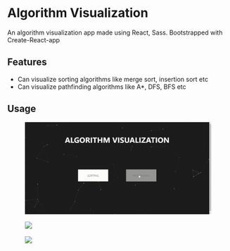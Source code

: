 # Algorithm Visualization

An algorithm visualization app made using React, Sass. Bootstrapped with Create-React-app

## Features

- Can visualize sorting algorithms like merge sort, insertion sort etc
- Can visualize pathfinding algorithms like A*, DFS, BFS etc

## Usage

<figure>
    <img src ="./src/helpers/gifs/indexPage.gif">
</figure>
<figure>
    <img src ="./src/helpers/gifs/sortingDemo.gif">
</figure>
<figure>
    <img src ="./src/helpers/gifs/pathfindingDemo.gif">
</figure>
